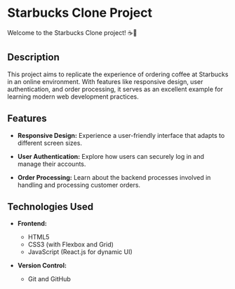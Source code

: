 # Starbucks Clone Project

Welcome to the Starbucks Clone project! ☕🌟

## Description

This project aims to replicate the experience of ordering coffee at Starbucks in an online environment. With features like responsive design, user authentication, and order processing, it serves as an excellent example for learning modern web development practices.

## Features

- **Responsive Design:** Experience a user-friendly interface that adapts to different screen sizes.
  
- **User Authentication:** Explore how users can securely log in and manage their accounts.

- **Order Processing:** Learn about the backend processes involved in handling and processing customer orders.

## Technologies Used

- **Frontend:**
  - HTML5
  - CSS3 (with Flexbox and Grid)
  - JavaScript (React.js for dynamic UI)

- **Version Control:**
  - Git and GitHub
